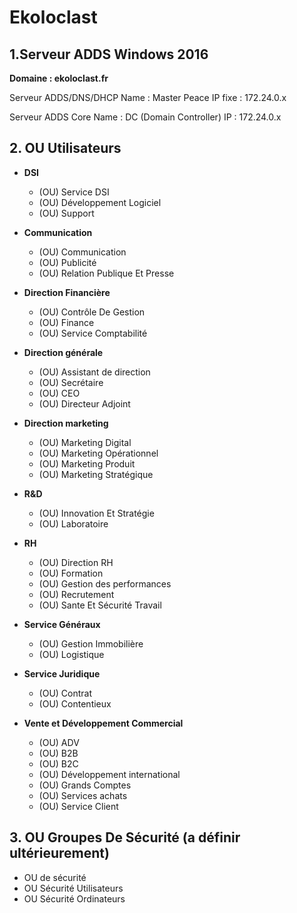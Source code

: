 # Ekoloclast

## 1.Serveur ADDS Windows 2016 

**Domaine : ekoloclast.fr**

Serveur ADDS/DNS/DHCP
Name : Master Peace
IP fixe : 172.24.0.x

Serveur ADDS Core
Name : DC (Domain Controller)
IP : 172.24.0.x

## 2. OU Utilisateurs

- **DSI**
  - (OU) Service DSI
  - (OU) Développement Logiciel
  - (OU) Support
    
- **Communication**
  - (OU) Communication
  - (OU) Publicité
  - (OU) Relation Publique Et Presse
   

- **Direction Financière**
  - (OU) Contrôle De Gestion
  - (OU) Finance 
  - (OU) Service Comptabilité
  

- **Direction générale**
  - (OU) Assistant de direction
  - (OU) Secrétaire
  - (OU) CEO
  - (OU) Directeur Adjoint


- **Direction marketing**
  - (OU) Marketing Digital
  - (OU) Marketing Opérationnel
  - (OU) Marketing Produit
  - (OU) Marketing Stratégique
 
- **R&D**
  - (OU) Innovation Et Stratégie
  - (OU) Laboratoire

- **RH**
  - (OU) Direction RH
  - (OU) Formation
  - (OU) Gestion des performances
  - (OU) Recrutement
  - (OU) Sante Et Sécurité Travail


- **Service Généraux**
  - (OU) Gestion Immobilière
  - (OU) Logistique
 
- **Service Juridique**
  - (OU) Contrat
  - (OU) Contentieux
  
- **Vente et Développement Commercial**
  - (OU) ADV
  - (OU) B2B
  - (OU) B2C
  - (OU) Développement international
  - (OU) Grands Comptes
  - (OU) Services achats
  - (OU) Service Client
  

## 3. OU Groupes De Sécurité (a définir ultérieurement)

- OU de sécurité
- OU Sécurité Utilisateurs 
- OU Sécurité Ordinateurs



